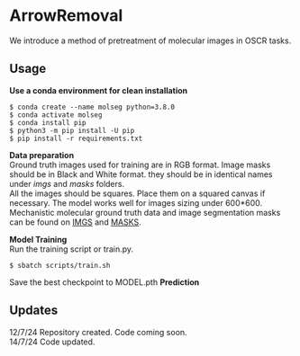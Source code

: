 # ArrowRemoval
We introduce a method of pretreatment of molecular images in OSCR tasks. 

## Usage
**Use a conda environment for clean installation**
```
$ conda create --name molseg python=3.8.0
$ conda activate molseg
$ conda install pip
$ python3 -m pip install -U pip
$ pip install -r requirements.txt
```
**Data preparation** <br/>
Ground truth images used for training are in RGB format. Image masks should be in Black and White format. they should be in identical names under _imgs_ and _masks_ folders. <br/>
All the images should be squares. Place them on a squared canvas if necessary. The model works well for images sizing under 600*600. <br/>
Mechanistic molecular ground truth data and image segmentation masks can be found on [IMGS](https://doi.org/10.5281/zenodo.11060696) and [MASKS](https://doi.org/10.5281/zenodo.11060696). <br/>

**Model Training**<br/>
Run the training script or train.py.
```
$ sbatch scripts/train.sh
```
Save the best checkpoint to MODEL.pth
**Prediction**<br/>


## Updates
12/7/24 Repository created. Code coming soon.<br/>
14/7/24 Code updated.

